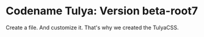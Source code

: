 # Codename Tulya: Version beta-root7
Create a file. And customize it. That's why we created the TulyaCSS.
